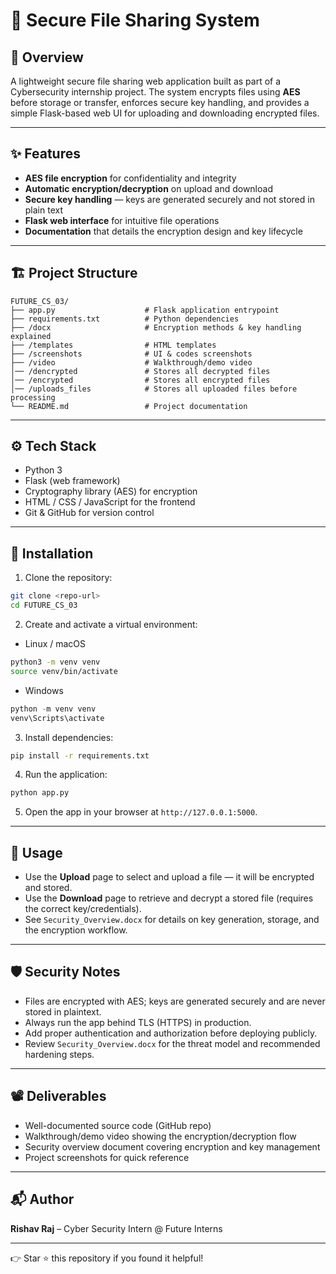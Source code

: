 # 🔐 Secure File Sharing System

## 📌 Overview

A lightweight secure file sharing web application built as part of a Cybersecurity internship project. The system encrypts files using **AES** before storage or transfer, enforces secure key handling, and provides a simple Flask-based web UI for uploading and downloading encrypted files.

---

## ✨ Features

* **AES file encryption** for confidentiality and integrity
* **Automatic encryption/decryption** on upload and download
* **Secure key handling** — keys are generated securely and not stored in plain text
* **Flask web interface** for intuitive file operations
* **Documentation** that details the encryption design and key lifecycle

---

## 🏗️ Project Structure

```
FUTURE_CS_03/
├── app.py                    # Flask application entrypoint
├── requirements.txt          # Python dependencies
├── /docx                     # Encryption methods & key handling explained
├── /templates                # HTML templates
├── /screenshots              # UI & codes screenshots
├── /video                    # Walkthrough/demo video
│── /dencrypted               # Stores all decrypted files
│── /encrypted                # Stores all encrypted files
│── /uploads_files            # Stores all uploaded files before processing
└── README.md                 # Project documentation
```

---

## ⚙️ Tech Stack

* Python 3
* Flask (web framework)
* Cryptography library (AES) for encryption
* HTML / CSS / JavaScript for the frontend
* Git & GitHub for version control

---

## 🚀 Installation

1. Clone the repository:

```bash
git clone <repo-url>
cd FUTURE_CS_03
```

2. Create and activate a virtual environment:

* Linux / macOS

```bash
python3 -m venv venv
source venv/bin/activate
```

* Windows

```powershell
python -m venv venv
venv\Scripts\activate
```

3. Install dependencies:

```bash
pip install -r requirements.txt
```

4. Run the application:

```bash
python app.py
```

5. Open the app in your browser at `http://127.0.0.1:5000`.

---

## 📂 Usage

* Use the **Upload** page to select and upload a file — it will be encrypted and stored.
* Use the **Download** page to retrieve and decrypt a stored file (requires the correct key/credentials).
* See `Security_Overview.docx` for details on key generation, storage, and the encryption workflow.

---

## 🛡️ Security Notes

* Files are encrypted with AES; keys are generated securely and are never stored in plaintext.
* Always run the app behind TLS (HTTPS) in production.
* Add proper authentication and authorization before deploying publicly.
* Review `Security_Overview.docx` for the threat model and recommended hardening steps.

---

## 📽️ Deliverables

* Well-documented source code (GitHub repo)
* Walkthrough/demo video showing the encryption/decryption flow
* Security overview document covering encryption and key management
* Project screenshots for quick reference

---

## 📬 Author
**Rishav Raj** – Cyber Security Intern @ Future Interns

---
👉 Star ⭐ this repository if you found it helpful!

